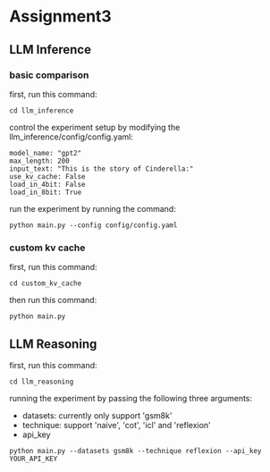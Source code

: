 # Assignment3
## LLM Inference
### basic comparison
first, run this command: 
```
cd llm_inference
```
control the experiment setup by modifying the llm_inference/config/config.yaml: 
```
model_name: "gpt2"
max_length: 200
input_text: "This is the story of Cinderella:"
use_kv_cache: False
load_in_4bit: False
load_in_8bit: True
```
run the experiment by running the command: 
```
python main.py --config config/config.yaml
```
### custom kv cache
first, run this command:
```
cd custom_kv_cache
```
then run this command:
```
python main.py
```
## LLM Reasoning
first, run this command:
```
cd llm_reasoning
```
running the experiment by passing the following three arguments: 
- datasets: currently only support 'gsm8k'
- technique: support 'naive', 'cot', 'icl' and 'reflexion'
- api_key
```
python main.py --datasets gsm8k --technique reflexion --api_key YOUR_API_KEY
```